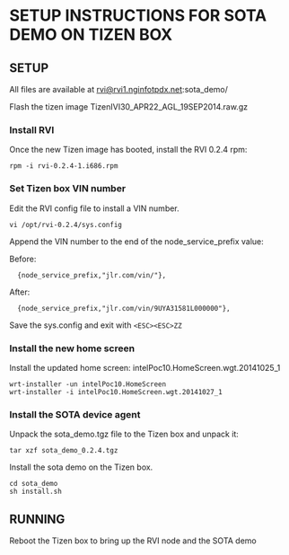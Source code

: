 # SETUP INSTRUCTIONS FOR SOTA DEMO ON TIZEN BOX #

## SETUP

All files are available at rvi@rvi1.nginfotpdx.net:sota_demo/

Flash the tizen image TizenIVI30_APR22_AGL_19SEP2014.raw.gz

### Install RVI 
Once the new Tizen image has booted, install the RVI 0.2.4 rpm:

    rpm -i rvi-0.2.4-1.i686.rpm

### Set Tizen box VIN number

Edit the RVI config file to install a VIN number.

    vi /opt/rvi-0.2.4/sys.config
	
Append the VIN number to the end of the node_service_prefix value:

Before:

      {node_service_prefix,"jlr.com/vin/"},

After:

      {node_service_prefix,"jlr.com/vin/9UYA31581L000000"},

Save the sys.config and exit with ```<ESC><ESC>ZZ```

### Install the new home screen

Install the updated home screen: intelPoc10.HomeScreen.wgt.20141025_1

    wrt-installer -un intelPoc10.HomeScreen
    wrt-installer -i intelPoc10.HomeScreen.wgt.20141027_1

### Install the SOTA device agent

Unpack the sota_demo.tgz file to the Tizen box and unpack it:

    tar xzf sota_demo_0.2.4.tgz

Install the sota demo on the Tizen box.

    cd sota_demo
    sh install.sh


## RUNNING

Reboot the Tizen box to bring up the RVI node and the SOTA demo



